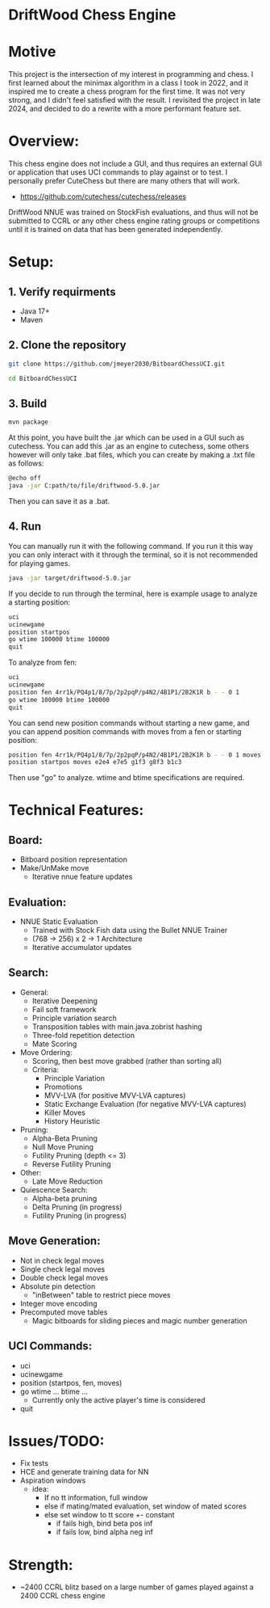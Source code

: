 # DriftWood Chess Engine

# Motive

This project is the intersection of my interest in programming and chess. 
I first learned about the minimax algorithm in a class I took in 2022, and it inspired me
to create a chess program for the first time. It was not very strong, and I didn't feel
satisfied with the result. I revisited the project in late 2024, and decided to do a 
rewrite with a more performant feature set.

# Overview:

This chess engine does not include a GUI, and thus requires an external GUI or 
application that uses UCI commands to play against or to test.
I personally prefer CuteChess but there are many others that will work.
 - https://github.com/cutechess/cutechess/releases

DriftWood NNUE was trained on StockFish evaluations, and thus will not be submitted
to CCRL or any other chess engine rating groups or competitions until it is trained on
data that has been generated independently.

# Setup:

## 1. Verify requirments

 - Java 17+
 - Maven 

## 2. Clone the repository

```bash
git clone https://github.com/jmeyer2030/BitboardChessUCI.git

cd BitboardChessUCI
```

## 3. Build

```bash
mvn package
```

At this point, you have built the .jar which can be used in a GUI such as cutechess.
You can add this .jar as an engine to cutechess, some others however will only take
 .bat files, which you can create by making a .txt file as follows:
```bash
@echo off
java -jar C:path/to/file/driftwood-5.0.jar
```
Then you can save it as a .bat.

## 4. Run

You can manually run it with the following command. If you run it this way you
can only interact with it through the terminal, so it is not recommended for playing
games.

```bash
java -jar target/driftwood-5.0.jar
```

If you decide to run through the terminal, here is example usage to analyze a starting position:

```bash
uci
ucinewgame
position startpos
go wtime 100000 btime 100000
quit
```

To analyze from fen:
```bash
uci
ucinewgame
position fen 4rr1k/PQ4p1/8/7p/2p2pqP/p4N2/4B1P1/2B2K1R b - - 0 1
go wtime 100000 btime 100000
quit
```
You can send new position commands without starting a new game, and you can
 append position commands with moves from a fen or starting position:
 ```bash
position fen 4rr1k/PQ4p1/8/7p/2p2pqP/p4N2/4B1P1/2B2K1R b - - 0 1 moves e8e2 f3g5
position startpos moves e2e4 e7e5 g1f3 g8f3 b1c3
 ```
 Then use "go" to analyze. wtime and btime specifications are required.

# Technical Features:

## Board:
- Bitboard position representation
- Make/UnMake move
  - Iterative nnue feature updates

## Evaluation:

- NNUE Static Evaluation
    - Trained with Stock Fish data using the Bullet NNUE Trainer
    - (768 -> 256) x 2 -> 1 Architecture
    - Iterative accumulator updates 

## Search:

- General:
  - Iterative Deepening
  - Fail soft framework
  - Principle variation search
  - Transposition tables with main.java.zobrist hashing
  - Three-fold repetition detection
  - Mate Scoring
- Move Ordering:
  - Scoring, then best move grabbed (rather than sorting all) 
  - Criteria: 
    - Principle Variation
    - Promotions 
    - MVV-LVA (for positive MVV-LVA captures)
    - Static Exchange Evaluation (for negative MVV-LVA captures)
    - Killer Moves
    - History Heuristic
- Pruning:
  - Alpha-Beta Pruning
  - Null Move Pruning
  - Futility Pruning (depth <= 3)
  - Reverse Futility Pruning
- Other:
  - Late Move Reduction
- Quiescence Search:
  - Alpha-beta pruning 
  - Delta Pruning (in progress)
  - Futility Pruning (in progress)

## Move Generation:

- Not in check legal moves
- Single check legal moves
- Double check legal moves
- Absolute pin detection
  - "inBetween" table to restrict piece moves
- Integer move encoding
- Precomputed move tables
  - Magic bitboards for sliding pieces and magic number generation

## UCI Commands:

- uci
- ucinewgame
- position (startpos, fen, moves)
- go wtime ... btime ...
    - Currently only the active player's time is considered
- quit


# Issues/TODO:
- Fix tests
- HCE and generate training data for NN 
- Aspiration windows
  - idea:
    - If no tt information, full window
    - else if mating/mated evaluation, set window of mated scores
    - else set window to tt score +- constant
        - if fails high, bind beta pos inf
        - if fails low, bind alpha neg inf

# Strength:

- ~2400 CCRL blitz based on a large number of games played against a 2400 CCRL chess engine